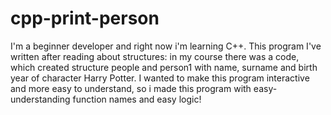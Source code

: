 # cpp-print-person
I'm a beginner developer and right now i'm learning C++. This program I've written after reading about structures: in my course there was a code, which created structure people and person1 with name, surname and birth year of character Harry Potter. I wanted to make this program interactive and more easy to understand, so i made this program with easy-understanding function names and easy logic!